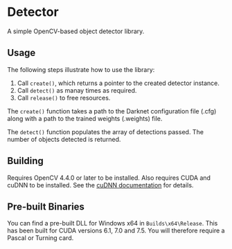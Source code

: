 # Detector

A simple OpenCV-based object detector library.

## Usage

The following steps illustrate how to use the library:

1. Call `create()`, which returns a pointer to the created detector instance.
2. Call `detect()` as manay times as required.
3. Call `release()` to free resources.

The `create()` function takes a path to the Darknet configuration file (.cfg) along with a path to the trained weights (.weights) file.

The `detect()` function populates the array of detections passed. The number of objects detected is returned.

## Building

Requires OpenCV 4.4.0 or later to be installed. Also requires CUDA and cuDNN to be installed. See the [cuDNN documentation](https://docs.nvidia.com/deeplearning/sdk/cudnn-install/index.html#installwindows) for details.

## Pre-built Binaries

You can find a pre-built DLL for Windows x64 in `Builds\x64\Release`. This has been built for CUDA versions 6.1, 7.0 and 7.5. You will therefore require a Pascal or Turning card.